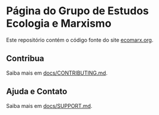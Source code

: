 # Página do Grupo de Estudos Ecologia e Marxismo

Este repositório contém o código fonte do site [ecomarx.org](https://ecomarx.org).

## Contribua

Saiba mais em [docs/CONTRIBUTING.md](docs/CONTRIBUTING.md).

## Ajuda e Contato

Saiba mais em [docs/SUPPORT.md](docs/SUPPORT.md).